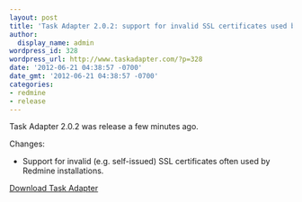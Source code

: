 ```yaml
---
layout: post
title: 'Task Adapter 2.0.2: support for invalid SSL certificates used by Redmine servers'
author:
  display_name: admin
wordpress_id: 328
wordpress_url: http://www.taskadapter.com/?p=328
date: '2012-06-21 04:38:57 -0700'
date_gmt: '2012-06-21 04:38:57 -0700'
categories:
- redmine
- release
---
```

<p>Task Adapter 2.0.2 was release a few minutes ago.

Changes:</p>
<ul>
<li>Support for invalid (e.g. self-issued) SSL certificates often used by Redmine installations.

</ul>

<a href="/download">Download Task Adapter</a></p>
